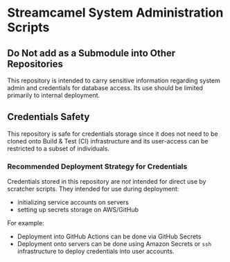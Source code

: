 # Streamcamel System Administration Scripts

## Do Not add as a Submodule into Other Repositories

This repository is intended to carry sensitive information regarding system admin and credentials for
database access. Its use should be limited primarily to internal deployment.

## Credentials Safety

This repository is safe for credentials storage since it does not need to be cloned onto Build & Test
(CI) infrastructure and its user-access can be restricted to a subset of individuals.

### Recommended Deployment Strategy for Credentials

Credentials stored in this repository are *not* intended for direct use by scratcher scripts. They
intended for use during deployment: 

 - initializing service accounts on servers
 - setting up secrets storage on AWS/GitHub

For example:
 - Deployment into GitHub Actions can be done via GitHub Secrets
 - Deployment onto servers can be done using Amazon Secrets or `ssh` infrastructure to deploy
   credentials into user accounts.
